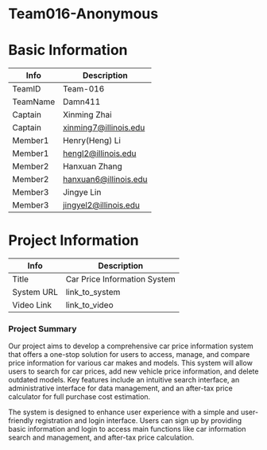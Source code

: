 # Team016-Anonymous

# Basic Information

| Info     | Description   |
|----------|---------------|
| TeamID   | Team-016      |
| TeamName | Damn411       |
| Captain  | Xinming Zhai     |
| Captain  | xinming7@illinois.edu  |
| Member1  | Henry(Heng) Li |
| Member1  | hengl2@illinois.edu    |
| Member2  | Hanxuan Zhang  |
| Member2  | hanxuan6@illinois.edu  |
| Member3  | Jingye Lin    |
| Member3  | jingyel2@illinois.edu  |

# Project Information

| Info        | Description   |
|-------------|---------------|
| Title       | Car Price Information System  |
| System URL  | link_to_system|
| Video Link  | link_to_video |

### Project Summary

Our project aims to develop a comprehensive car price information system that offers a one-stop solution for users to access, manage, and compare price information for various car makes and models. This system will allow users to search for car prices, add new vehicle price information, and delete outdated models. Key features include an intuitive search interface, an administrative interface for data management, and an after-tax price calculator for full purchase cost estimation.

The system is designed to enhance user experience with a simple and user-friendly registration and login interface. Users can sign up by providing basic information and login to access main functions like car information search and management, and after-tax price calculation.
